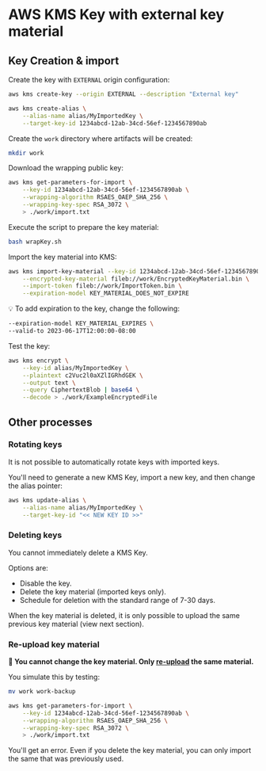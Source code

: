 # AWS KMS Key with external key material

## Key Creation & import

Create the key with `EXTERNAL` origin configuration:

```sh
aws kms create-key --origin EXTERNAL --description "External key"

aws kms create-alias \
    --alias-name alias/MyImportedKey \
    --target-key-id 1234abcd-12ab-34cd-56ef-1234567890ab
```

Create the `work` directory where artifacts will be created:

```sh
mkdir work
```

Download the wrapping public key:

```sh
aws kms get-parameters-for-import \
    --key-id 1234abcd-12ab-34cd-56ef-1234567890ab \
    --wrapping-algorithm RSAES_OAEP_SHA_256 \
    --wrapping-key-spec RSA_3072 \
    > ./work/import.txt
```

Execute the script to prepare the key material:

```sh
bash wrapKey.sh
```

Import the key material into KMS:

```sh
aws kms import-key-material --key-id 1234abcd-12ab-34cd-56ef-1234567890ab \
    --encrypted-key-material fileb://work/EncryptedKeyMaterial.bin \
    --import-token fileb://work/ImportToken.bin \
    --expiration-model KEY_MATERIAL_DOES_NOT_EXPIRE
```

💡 To add expiration to the key, change the following:

```sh
--expiration-model KEY_MATERIAL_EXPIRES \
--valid-to 2023-06-17T12:00:00-08:00
```

Test the key:

```sh
aws kms encrypt \
    --key-id alias/MyImportedKey \
    --plaintext c2Vuc2l0aXZlIGRhdGEK \
    --output text \
    --query CiphertextBlob | base64 \
    --decode > ./work/ExampleEncryptedFile
```

## Other processes

### Rotating keys

It is not possible to automatically rotate keys with imported keys.

You'll need to generate a new KMS Key, import a new key, and then change the alias pointer:

```sh
aws kms update-alias \
    --alias-name alias/MyImportedKey \
    --target-key-id "<< NEW KEY ID >>"
```

### Deleting keys

You cannot immediately delete a KMS Key.

Options are:
- Disable the key.
- Delete the key material (imported keys only).
- Schedule for deletion with the standard range of 7-30 days.

When the key material is deleted, it is only possible to upload the same previous key material (view next section).

### Re-upload key material

**🚨 You cannot change the key material. Only [re-upload][1] the same material.**

You simulate this by testing:

```sh
mv work work-backup

aws kms get-parameters-for-import \
    --key-id 1234abcd-12ab-34cd-56ef-1234567890ab \
    --wrapping-algorithm RSAES_OAEP_SHA_256 \
    --wrapping-key-spec RSA_3072 \
    > ./work/import.txt
```

You'll get an error. Even if you delete the key material, you can only import the same that was previously used.


[1]: https://docs.aws.amazon.com/kms/latest/developerguide/importing-keys-import-key-material.html

